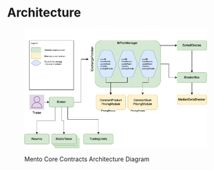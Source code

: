 # Architecture

<figure><img src="../../.gitbook/assets/McMint_Diagram_Docs.drawUserstobiDownloadsMcMint_Diagram_Docs.drawio (3).png" alt=""><figcaption><p>Mento Core Contracts Architecture Diagram</p></figcaption></figure>
